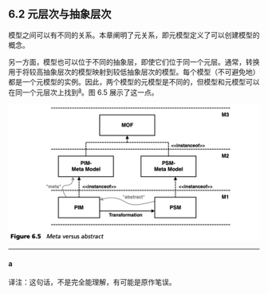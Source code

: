 ## 6.2 元层次与抽象层次
模型之间可以有不同的关系。本章阐明了元关系，即元模型定义了可以创建模型的概念。

另一方面，模型也可以位于不同的抽象层，即使它们位于同一个元层。通常，转换用于将较高抽象层次的模型映射到较低抽象层次的模型。每个模型（不可避免地）都是一个元模型的实例。因此，两个模型的元模型是不同的，但模型和元模型可以在同一个元层次上找到<sup>[a](#a)</sup>。图 6.5 展示了这一点。

![Figure 6.5](../img/f6.5.png)

---
#### a
译注：这句话，不是完全能理解，有可能是原作笔误。
